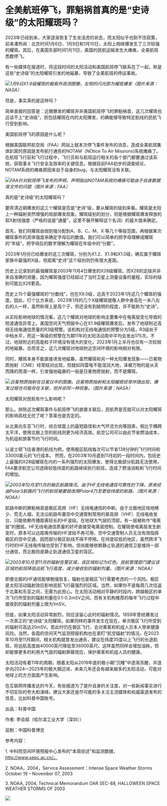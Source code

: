 # 全美航班停飞，罪魁祸首真的是“史诗级”的太阳耀斑吗？

2023年已经到来，大家逐渐恢复了生龙活虎的状态，而太阳似乎也耐不住寂寞，前来凑热闹：北京时间1月6日、1月9日和1月10日，太阳上相继爆发生了三次较强的耀斑。其后，在美国东部时间1月11日，美国的民航运输发生大瘫痪，全美航班悉数停飞。

有一些媒体在报道时，将这段时间的太阳活动和美国航班停飞联系在了一起，称是这些“史诗级”的太阳耀斑引发的地磁暴，导致了全美航班的停运事故。

![](https://inews.gtimg.com/news_bt/OT3bSbF55Vo2FgaVaHnUqFPHDMYfwFjtK9DOrmQ9FSGbAAA/1000)_1月9日X1.9级耀斑的极紫外观测图像，左侧的闪光即为耀斑爆发（图片来源：NASA）_

但是，事实真的是这样吗？

简单直接的回答是：近期爆发的耀斑并非美国航班停飞的罪魁祸首，这几次耀斑也远谈不上“史诗级”，但包括耀斑在内的太阳爆发，的确能够导致特定航线的民航飞行受到影响。

美国航班停飞的原因是什么呢？

根据美国联邦航空局（FAA）网站上就本次停飞事件发布的消息，造成全美航班集体趴窝的原因是发布航行通告的NOTAM（NOtice To Air
Missions)系统瘫痪了。在航班飞行前和飞行过程中，飞行员和与航班运行相关的各个部门都要通过该系统，获取事关飞行安全及效率的关键信息。根据目前FAA初步的调查结论，NOTAM系统的瘫痪原因来自于自身的bug，与太阳耀斑没有关联。

![](https://inews.gtimg.com/news_bt/OlI-9i3l8xvRbN9iZTv125RXaVE3QdicJeIdxie6qZnc0AA/1000)_FAA针对航班停飞发布的声明，声明指出NOTAM系统的瘫痪可能由于自身数据库文件的问题（图片来源：FAA）_

真的是“史诗级”的太阳耀斑吗？

要弄清近期爆发的这三个耀斑是否是“史诗”级，要从耀斑的级别来看。耀斑是太阳上一种辐射突然增强的局部爆发现象。耀斑级别的划分，则是根据耀斑爆发释放的软X射线强度（严格的说是“通量”，这里不展开解释这个名词）的最大值来确定。

首先，我们将耀斑由弱到强分配到A、B、C、M、X
等几个等级范围，再根据某次耀斑事件的具体强度来确定字母后的数值。我们可以简单的把字母理解成耀斑的“年级”，把字母后的数字理解为耀斑在年级中的“分数”。

2023年1月份已经爆发的这三次耀斑，分别为X1.2、X1.9和X1.0级，确实属于耀斑家族中最强的X级，但距离“史诗”这个级别则仍有很大差距。

历史上记录到的最强耀斑是2003年11月4日爆发的X28级耀斑。而X28的定级并非来自准确的测量，因为耀斑强度已经超过了当时卫星上测量设备的量程，实际的级别可能比X28更高。

而史上15个最强耀斑的“分数线”，也在X9.0级，远高于2023年1月这几个耀斑的强度。因此，打个比方来说，2023年1月的几个X级耀斑就像人群中身高在一米八左右的人一样，虽然称得上是高个子，但还没有到姚明的程度，并不能称为“史诗”。

从实际影响地球的情况看，这几个耀斑对地球的影响主要集中在电离层变化导致的短波通信异常上。美国空间天气预报中心在X1.9级耀斑爆发后，发布了地球附近高频无线电通信质量的R3级预警。该机构对无线电通信的预警分为5级，R3级处于中档水平，而这一等级的预警在为期11年的太阳活动周中平均会发出175次。不过，地球附近的高能粒子环境没有很大的变化，2023年1月上半月也仅有一次较弱的地磁暴。总而言之，这几次耀斑对地球附近空间环境的影响相对有限。

同时，耀斑本身不能直接诱发地磁暴。虽然耀斑和另一种太阳爆发现象——日冕物质抛射（CME）经常结对出现，但就如同雷电不能湿润大地，泽被万物的是从天而降的雨滴一样，引发强地磁暴的一般是日冕物质抛射，而不是耀斑。

![](https://inews.gtimg.com/news_bt/OojdJujBKj4NtvsYUY-L88IQysD5nuSw2nYaqHsVSrhnkAA/1000)_日冕物质抛射在日冕仪中的图像。日冕物质抛射和太阳耀斑经常伴随出现，爆发过程也可能存在关联，但并非同一种现象。（图片来源：NASA）_

太阳耀斑对民航有什么影响呢？

那么，排除这次耀斑事件与航班停飞的直接关联后，民航界是否就可以对太阳耀斑的影响高枕无忧了呢？答案也是否定的。

从北美向东亚飞行时，综合球面上的最短路径和大气环流方向等因素，相比于横跨太平洋，使用北极上空的航线则更为经济高效。航空公司可以由此节省燃油成本，为机组和旅客节约飞行时间。

以波士顿飞往香港的航线为例，使用极区航线每次可以节省138分钟的飞行时间和33000美元的飞行成本。
然而，在2003年10月底到11月初的一段时间内，包括史上最强的X28级耀斑在内的一系列强烈的太阳爆发，使得北极部分航路无法使用，FAA要求航空公司选择较低纬度的航路继续执行航班，造成了燃油消耗和飞行时间的增加。

![](https://inews.gtimg.com/news_bt/OxaQfQbSM1c3SGz7azlBVGCJHIJp9kR0PzVibjiGpPYMQAA/1000)_2003年10月至11月的极区航路情况。由于HF无线电通信可靠性的下降，原来经由Polar3航路的飞行的航班被要就改用Polar4乃至更低纬度的航路。（图片来源：NOAA）_

航路中断的罪魁祸首是极区高频（HF）无线电通信的中断。由于北极地区陆地稀少、荒无人烟，无法沿航路布置空中交通管制常用的甚高频（VHF）无线电收发台，只能依赖传播距离较长的HF波段。在地球大气层的顶部，有一层被称作“电离层”的圈层。HF无线电通信质量的好坏直接受电离层控制。在耀斑使电离层发生剧变时，原本可以远距离传输的HF波段不再可用，空中交通管制人员无法有效指挥极区的空中交通，因而部分极区航线不得不停用。在纬度较低的地区，虽然跨洋飞行时的HF无线电传输也受到了影响，但尚能够依赖静止轨道的通信卫星维持一部分通信，而北极则是静止轨道通信卫星的盲区。

![](https://inews.gtimg.com/news_bt/O1mU-QwDPTpFVL-2-K6HHl0ETUN3caTselybp2ltKSfqMAA/1000)_2003年10月至11月的辐射告警区域，该区域标记为红色。民航管理部门建议该区域的航班降低巡航飞行高度，减少接收到的辐射剂量。（图片来源：NOAA）_

即便北极的HF通信能够勉强恢复，辐射也是极区飞行需要考虑的一个风险。极区是太阳活动辐射效应影响民航飞行最强烈的区域。当然，如果你不是每周几次往返于北美和东亚之间，无需为此担心。在太阳活动相对平静的时段内，跨越极区的单次飞行所受到的辐射剂量在0.1-0.2mSV之间。而有关机构推荐的每年飞行过程中接收到的辐射剂量上限为1mSV。

但是，如果太阳活动异常剧烈，则应该留心此时的辐射情况。1859年曾经爆发过一次真正的“史诗级”太阳耀斑。如果同样的事件发生在现在，单次极区飞行所受到的辐射可高达20mSV。若此时仍在极区飞行，会对乘客和机组人员本人带来健康风险。当然，各国的空间天气监测预报机构也在紧盯“航空辐射”的情况。在2023年10月至11月期间，相关机构就曾发出通告，建议在纬度35度以上飞行的长途航班，将巡航高度由40000英尺降低至36000英尺。这样虽然同样会增加油耗，但却能够更多的利用大气层的辐射屏蔽效应，保护乘客和机组人员的健康。

太阳活动有着11年的周期，随着太阳从2019年底的极小期“沉睡”中逐渐苏醒，并逐步向2024—2025年的极大期迈进，未来几年还会有越来越多的太阳活动，可能对地球上的方方面面产生影响。

在互联网传播发达的今天，有些报道为了提升自身的关注度，对一些新闻事实进行不切实际的夸大和演绎。建议大家还是尽可能的多关注主流媒体和权威渠道发布的信息，比如科普中国账号。

出品：科普中国

作者: 李会超（哈尔滨工业大学（深圳））

监制：中国科普博览

参考内容：

1\. 中科院空间环境预报中心发布的“本周综述”和监测数据，http://www.sepc.ac.cn/。

2\. NOAA，2004，Service Assessment：Intense Space Weather Storms October 19 –
November 07, 2003

3\. NOAA, 2004, Technical Memorandum OAR SEC-88, HALLOWEEN SPACE WEATHER
STORMS OF 2003

![](https://inews.gtimg.com/news_bt/Ob82mZTACSFohS-2ad9MZK7FTmdiN19f72KzX09GofMvgAA/1000)


